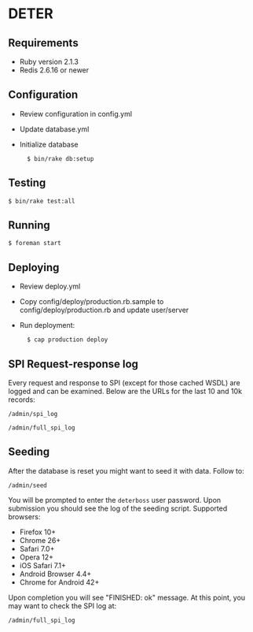 DETER
=====

Requirements
------------

* Ruby version 2.1.3
* Redis 2.6.16 or newer

Configuration
-------------

* Review configuration in config.yml
* Update database.yml
* Initialize database

        $ bin/rake db:setup

Testing
-------

    $ bin/rake test:all

Running
-------

    $ foreman start

Deploying
---------

* Review deploy.yml
* Copy config/deploy/production.rb.sample to config/deploy/production.rb
  and update user/server
* Run deployment:

        $ cap production deploy


SPI Request-response log
------------------------

Every request and response to SPI (except for those cached WSDL) are
logged and can be examined. Below are the URLs for the last 10 and 10k
records:

    /admin/spi_log

    /admin/full_spi_log

Seeding
-------

After the database is reset you might want to seed it with data. Follow
to:

    /admin/seed

You will be prompted to enter the `deterboss` user password. Upon
submission you should see the log of the seeding script. Supported
browsers:

* Firefox 10+
* Chrome 26+
* Safari 7.0+
* Opera 12+
* iOS Safari 7.1+
* Android Browser 4.4+
* Chrome for Android 42+

Upon completion you will see "FINISHED: ok" message. At this point, you
may want to check the SPI log at:

    /admin/full_spi_log

